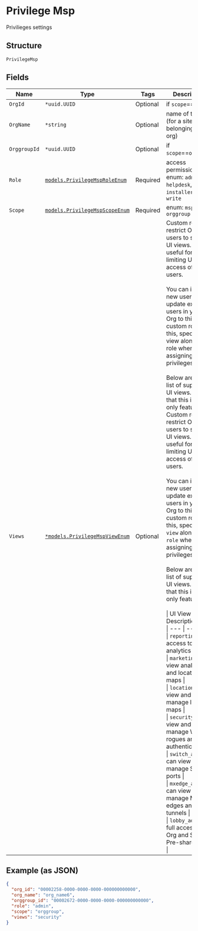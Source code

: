 
# Privilege Msp

Privilieges settings

## Structure

`PrivilegeMsp`

## Fields

| Name | Type | Tags | Description |
|  --- | --- | --- | --- |
| `OrgId` | `*uuid.UUID` | Optional | if `scope`==`org` |
| `OrgName` | `*string` | Optional | name of the org (for a site belonging to org) |
| `OrggroupId` | `*uuid.UUID` | Optional | if `scope`==`orggroup` |
| `Role` | [`models.PrivilegeMspRoleEnum`](../../doc/models/privilege-msp-role-enum.md) | Required | access permissions. enum: `admin`, `helpdesk`, `installer`, `read`, `write` |
| `Scope` | [`models.PrivilegeMspScopeEnum`](../../doc/models/privilege-msp-scope-enum.md) | Required | enum: `msp`, `org`, `orggroup` |
| `Views` | [`*models.PrivilegeMspViewEnum`](../../doc/models/privilege-msp-view-enum.md) | Optional | Custom roles restrict Org users to specific UI views. This is useful for limiting UI access of Org users.<br><br>You can invite a new user or update existing users in your Org to this custom role. For this, specify view along with role when assigning privileges.<br><br>Below are the list of supported UI views. Note that this is UI only feature<br>Custom roles restrict Org users to specific UI views. This is useful for limiting UI access of Org users.<br><br>You can invite a new user or update existing users in your Org to this custom role. For this, specify `view` along with `role` when assigning privileges.<br><br>Below are the list of supported UI views. Note that this is UI only feature<br><br>\| UI View \| Description \|<br>\| --- \| --- \|<br>\| `reporting` \| full access to all analytics tools \|<br>\| `marketing` \| can view analytics and location maps \|<br>\| `location` \| can view and manage location maps \|<br>\| `security` \| can view and manage WLAN, rogues and authentication \|<br>\| `switch_admin` \| can view and manage Switch ports \|<br>\| `mxedge_admin` \| can view and manage Mist edges and Mist tunnels \|<br>\| `lobby_admin` \| full access to Org and Site Pre-shared keys \| |

## Example (as JSON)

```json
{
  "org_id": "00002258-0000-0000-0000-000000000000",
  "org_name": "org_name6",
  "orggroup_id": "00002672-0000-0000-0000-000000000000",
  "role": "admin",
  "scope": "orggroup",
  "views": "security"
}
```

